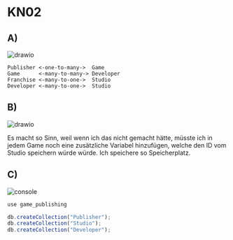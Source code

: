 # KN02

## A)

![drawio](https://github.com/Shortsighted-Sniper/m165_Yan_P/assets/112621366/5a922d94-0d16-4eff-894e-4c0e918de9e2)

```
Publisher <-one-to-many->  Game
Game      <-many-to-many-> Developer
Franchise <-many-to-one->  Studio
Developer <-many-to-one->  Studio
```

## B)

![drawio](https://github.com/Shortsighted-Sniper/m165_Yan_P/assets/112621366/f43705ef-71de-414f-8fdf-c73f6ba38529)

Es macht so Sinn, weil wenn ich das nicht gemacht hätte, müsste ich in jedem Game noch eine zusätzliche Variabel hinzufügen, welche den ID vom Studio speichern würde würde. Ich speichere so Speicherplatz.

## C)

![console](https://github.com/Shortsighted-Sniper/m165_Yan_P/assets/112621366/622f5dad-db61-47ab-807c-f5bd56a2e5fa)

```js
use game_publishing
```

```js
db.createCollection("Publisher");
db.createCollection("Studio");
db.createCollection("Developer");
```

